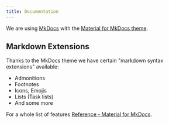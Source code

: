 ```yaml
---
title: Documentation
---
```


We are using [MkDocs](https://www.mkdocs.org/) with the [Material for MkDocs theme](https://squidfunk.github.io/mkdocs-material/).

## Markdown Extensions

Thanks to the MkDocs theme we have certain "markdown syntax extensions" available:

* Admonitions
* Footnotes
* Icons, Emojis
* Lists (Task lists)
* And some more

For a whole list of features [Reference - Material for MkDocs](https://squidfunk.github.io/mkdocs-material/reference/).
